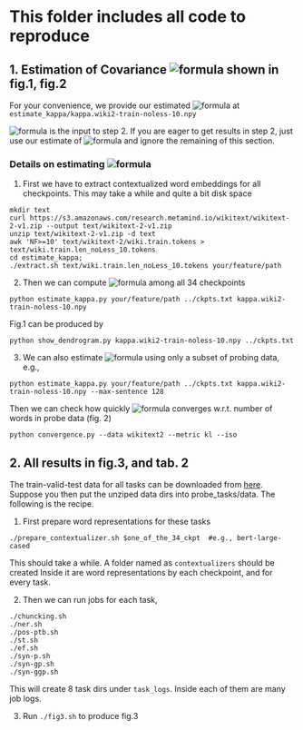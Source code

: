# This folder includes all code to reproduce

## 1. Estimation of Covariance ![formula](https://render.githubusercontent.com/render/math?math=\kappa) shown in fig.1, fig.2
For your convenience, we provide our estimated ![formula](https://render.githubusercontent.com/render/math?math=\kappa) at `estimate_kappa/kappa.wiki2-train-noless-10.npy`

![formula](https://render.githubusercontent.com/render/math?math=\kappa) is the input to step 2. If you are eager to get results in step 2, just use our estimate of ![formula](https://render.githubusercontent.com/render/math?math=\kappa) and ignore the remaining of this section.

### Details on estimating ![formula](https://render.githubusercontent.com/render/math?math=\kappa)

1) First we have to extract contextualized word embeddings for all checkpoints. 
This may take a while and quite a bit disk space
```
mkdir text
curl https://s3.amazonaws.com/research.metamind.io/wikitext/wikitext-2-v1.zip --output text/wikitext-2-v1.zip
unzip text/wikitext-2-v1.zip -d text
awk 'NF>=10' text/wikitext-2/wiki.train.tokens > text/wiki.train.len_noLess_10.tokens
cd estimate_kappa;
./extract.sh text/wiki.train.len_noLess_10.tokens your/feature/path
```

2) Then we can compute ![formula](https://render.githubusercontent.com/render/math?math=\kappa) among all 34 checkpoints
```
python estimate_kappa.py your/feature/path ../ckpts.txt kappa.wiki2-train-noless-10.npy
```
Fig.1 can be produced by
```
python show_dendrogram.py kappa.wiki2-train-noless-10.npy ../ckpts.txt
```

3) We can also estimate ![formula](https://render.githubusercontent.com/render/math?math=\kappa) using only a subset of probing data, e.g.,
```
python estimate_kappa.py your/feature/path ../ckpts.txt kappa.wiki2-train-noless-10.npy --max-sentence 128
```
Then we can check how quickly ![formula](https://render.githubusercontent.com/render/math?math=\kappa) converges w.r.t. number of words in probe data (fig. 2)
```
python convergence.py --data wikitext2 --metric kl --iso
```
    
## 2. All results in fig.3, and tab. 2
The train-valid-test data for all tasks can be downloaded from [here](https://drive.google.com/file/d/1uI581M_CqGDJhuSG9JXe-4tT-CwscJw9/view?usp=sharing).
Suppose you then put the unziped data dirs into probe_tasks/data. The following is the recipe.

1) First prepare word representations for these tasks
```
./prepare_contextualizer.sh $one_of_the_34_ckpt  #e.g., bert-large-cased
```
This should take a while. A folder named as `contextualizers` should be created
Inside it are word representations by each checkpoint, and for every task. 

2) Then we can run jobs for each task,
 ```
 ./chuncking.sh
 ./ner.sh
 ./pos-ptb.sh
 ./st.sh
 ./ef.sh
 ./syn-p.sh
 ./syn-gp.sh
 ./syn-ggp.sh
 ```   
This will create 8 task dirs under `task_logs`. Inside each of them are many job logs.

3) Run `./fig3.sh` to produce fig.3
